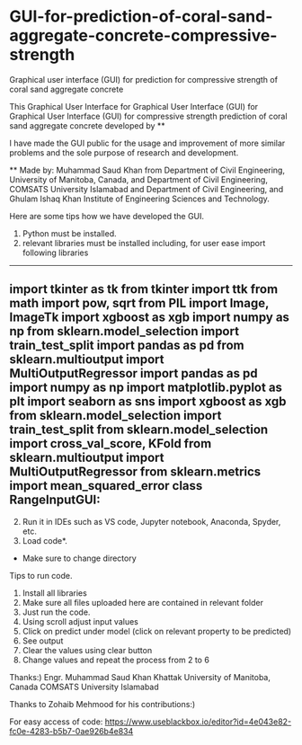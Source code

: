 # GUI-for-prediction-of-coral-sand-aggregate-concrete-compressive-strength
Graphical user interface (GUI) for prediction for compressive strength of coral sand aggregate concrete


This Graphical User Interface for Graphical User Interface (GUI) for Graphical User Interface (GUI) for compressive strength prediction of coral sand aggregate concrete developed by **

I have made the GUI public for the usage and improvement of more similar problems and the sole purpose of research and development.

** Made by: 
Muhammad Saud Khan from Department of Civil Engineering, University of Manitoba, Canada, and Department of Civil Engineering, COMSATS University Islamabad and Department of Civil Engineering, and Ghulam Ishaq Khan Institute of Engineering Sciences and Technology.

Here are some tips how we have developed the GUI.
1) Python must be installed.
2) relevant libraries must be installed including, for user ease import following libraries
-------------------------------------------------------------
import tkinter as tk
from tkinter import ttk
from math import pow, sqrt
from PIL import Image, ImageTk
import xgboost as xgb
import numpy as np
from sklearn.model_selection import train_test_split
import pandas as pd
from sklearn.multioutput import MultiOutputRegressor
import pandas as pd
import numpy as np
import matplotlib.pyplot as plt
import seaborn as sns
import xgboost as xgb
from sklearn.model_selection import train_test_split
from sklearn.model_selection import cross_val_score, KFold
from sklearn.multioutput import MultiOutputRegressor
from sklearn.metrics import mean_squared_error
class RangeInputGUI:
-------------------------------------------------------------

2) Run it in IDEs such as VS code, Jupyter notebook, Anaconda, Spyder, etc.
3) Load code*.

* Make sure to change directory 

Tips to run code.
1) Install all libraries
2) Make sure all files uploaded here are contained in relevant folder
3) Just run the code.
4) Using scroll adjust input values
5) Click on predict under model (click on relevant property to be predicted)
6) See output
7) Clear the values using clear button
8) Change values and repeat the process from 2 to 6

Thanks:)
Engr. Muhammad Saud Khan Khattak
University of Manitoba, Canada
COMSATS University Islamabad

Thanks to Zohaib Mehmood for his contributions:)


For easy access of code: https://www.useblackbox.io/editor?id=4e043e82-fc0e-4283-b5b7-0ae926b4e834
